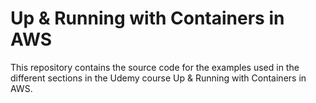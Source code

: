 # Up & Running with Containers in AWS

This repository contains the source code for the examples used in the different sections in the Udemy course Up & Running with Containers in AWS.

